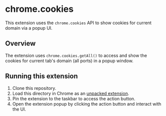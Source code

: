 # chrome.cookies

This extension uses the `chrome.cookies` API to show cookies for current domain via a popup UI.

## Overview

The extension uses `chrome.cookies.getAll()` to access and show the cookies for current tab's domain (all ports) in a popup window.

## Running this extension

1. Clone this repository.
2. Load this directory in Chrome as an [unpacked extension](https://developer.chrome.com/docs/extensions/mv3/getstarted/development-basics/#load-unpacked).
3. Pin the extension to the taskbar to access the action button.
4. Open the extension popup by clicking the action button and interact with the UI.
